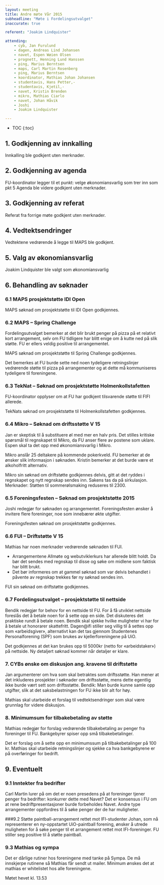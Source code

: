 ```yaml
---
layout: meeting
title: Andre møte Vår 2015
subheadline: "Møte i Fordelingsutvalget"
inaccurate: true

referent: "Joakim Lindquister"

attending:
    - cyb, Jan Furulund
    - dagen, Andreas Lind Johansen
    - navet, Espen Wøien Olsen
    - prognett, Henning Lund Hanssen
    - ping, Marius Berntsen
    - maps, Carl Martin Rosenberg
    - ping, Marius Berntsen
    - koordinator, Mathias Johan Johansen
    - studentavis, Hans Petter,-
    - studentavis, Kjetil,-
    - navet, Kristin Brenden
    - mikro, Mathias Ciarlo
    - navet, Johan Håvik
    - Joshi
    - Joakim Lindquister

---
```



* TOC
{:toc}


## 1. Godkjenning av innkalling
Innkalling ble godkjent uten merknader.

## 2. Godkjenning av agenda
FU-koordinator legger til et punkt: velge økonomiansvarlig som trer inn som pkt 5
Agenda ble videre godkjent uten merknader.

## 3. Godkjenning av referat
Referat fra forrige møte godkjent uten merknader.

## 4. Vedtektsendringer
Vedtektene vedrørende å legge til MAPS ble godkjent.

## 5. Valg av økonomiansvarlig

Joakim Lindquister ble valgt som økonomiansvarlig

## 6. Behandling av søknader

### 6.1 MAPS prosjektstøtte IDI Open
MAPS søknad om prosjektstøtte til IDI Open godkjennes.

### 6.2 MAPS – Spring Challenge
Fordelingsutvalget bemerker at det blir brukt penger på pizza på et relativt kort arrangement, selv om FU tidligere har blitt enige om å kutte ned på slik støtte. FU er ellers veldig positive til arrangementet.

MAPS søknad om prosjektstøtte til Spring Challenge godkjennes.

Det bemerkes at FU burde sette ned noen tydeligere retningslinjer vedrørende støtte til pizza på arrangementer og at dette må kommuniseres tydeligere til foreningene.

### 6.3 TekNat – Søknad om prosjektstøtte Holmenkollstafetten
FU-koordinator opplyser om at FU har godkjent tilsvarende støtte til FIFI allerede.

TekNats søknad om prosjektstøtte til Holmenkollstafetten godkjennes.

### 6.4 Mikro – Søknad om driftsstøtte V 15
Jan er skeptisk til å substituere øl med mer en halv pris.
Det stilles kritiske spørsmål til regnskapet til Mikro, da FU anser flere av postene som uklare. Espen skal ta det opp med økonomiansvarlig i Mikro.

Mikro anslår 25 deltakere på kommende pokerkveld. FU bemerker at de ønsker slik informasjon i søknaden.
Kristin bemerker at det burde være et alkoholfritt alternativ.

Mikro sin søknad om driftstøtte godkjennes delvis, gitt at det ryddes i regnskapet og nytt regnskap sendes inn. Sakens tas da på sirkulasjon.
Merknader: Støtten til sommerølsmaking reduseres til 2300.

### 6.5 Foreningsfesten – Søknad om prosjektstøtte 2015
Joshi redegjør for søknaden og arrangementet. Foreningsfesten ønsker å invitere flere foreninger, noe som innebærer økte utgifter.

Foreningsfesten søknad om prosjektstøtte godkjennes.

### 6.6 FUI – Driftstøtte V 15
Mathias har noen merknader vedrørende søknaden til FUI.
- Arrangementene Allmøte og webutviklerkurs har allerede blitt holdt. Da bør det sendes med regnskap til disse og søke om midlene som faktisk har blitt brukt.
- Det bør informeres om at gammel søknad som var delvis behandlet i påvente av regnskap trekkes før ny søknad sendes inn.

FUI sin søknad om driftstøtte godkjennes.

### 6.7 Fordelingsutvalget – prosjektstøtte til nettside
Bendik redegjør for behov for en nettside til FU. For å få utviklet nettside foreslås det å betale noen for å sette opp en side. Det diskuteres det praktiske rundt å betale noen. Bendik skal sjekke hvilke muligheter vi har for å betale ut honorarer skattefritt. Dagen@ifi stiller seg villig til å settes opp som «arbeidsgiver», alternativt kan det tas gjennom Studentenes Personalforening (SPF) som brukes av kjellerforeningene på UiO.

Det godkjennes at det kan brukes opp til 5000kr (netto for «arbeidstaker») på nettside. Ny detaljert søknad kommer når detaljer er klare.


### 7. CYBs ønske om diskusjon ang. kravene til driftstøtte
Jan argumenterer om hva som skal betraktes som driftsstøtte. Han mener at det inkluderes prosjekter i søknader om driftsstøtte, mens dette egentlig ikke burde vært sett som driftsstøtte.
Bendik: Man burde kunne samle opp utgifter, slik at det saksbelastningen for FU ikke blir alt for høy.

Mathias skal utarbeide et forslag til vedtektsendringer som skal være grunnlag for videre diskusjon.

### 8. Minimumsum for tilbakebetaling av støtte
Mathias redegjør for forslag vedrørende tilbakebetaling av penger fra foreninger til FU. Bankgebyrer spiser opp små tilbakebetalinger.

Det er forslag om å sette opp en minimumssum på tilbakebetalinger på 100 kr. Mathias skal utarbeide retningslinjer og sjekke ca hva bankgebyrene er på overføringer for bedrift.


## 9. Eventuelt
### 9.1 Inntekter fra bedrifter
Carl Martin lurer på om det er noen presedens på at foreninger tjener penger fra bedrifter: konkurrer dette med Navet?
Det er konsensus i FU om at rene bedriftpresentasjoner burde forbeholdes Navet. Andre type arrangementer oppfordres til å søke penger der de har muligheter.

###9.2 Støtte paintball-arrangement rettet mot IFI-studenter
Johan, som nå representerer en ny-oppstartet UiO-paintball forening, ønsker å utrede muligheten for å søke penger til et arrangement rettet mot IFI-foreninger. FU stiller seg positive til å støtte paintball.

### 9.3 Mathias og sympa
Det er dårlige rutiner hos foreningene med tanke på Sympa. De må innskjerpe rutinene så Mathias får sendt ut mailer. Minimum ønskes det at mathias er whitelistet hos alle foreningene.


Møtet hevet kl. 13.53
